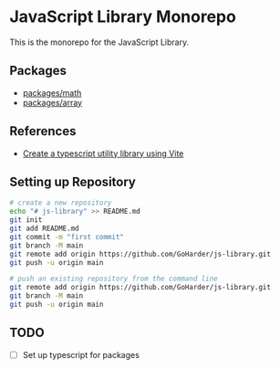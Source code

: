 # JavaScript Library Monorepo

This is the monorepo for the JavaScript Library.

## Packages

- [packages/math](packages/math)
- [packages/array](packages/array)

## References

- [Create a typescript utility library using Vite](https://dev.to/vinomanick/create-a-typescript-utility-library-using-vite-916)

## Setting up Repository

```bash
# create a new repository
echo "# js-library" >> README.md
git init
git add README.md
git commit -m "first commit"
git branch -M main
git remote add origin https://github.com/GoHarder/js-library.git
git push -u origin main

# push an existing repository from the command line
git remote add origin https://github.com/GoHarder/js-library.git
git branch -M main
git push -u origin main
```

## TODO

- [ ] Set up typescript for packages


